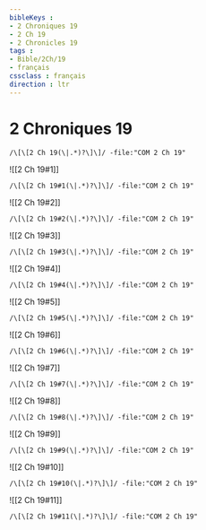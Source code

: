 ```yaml
---
bibleKeys : 
- 2 Chroniques 19
- 2 Ch 19
- 2 Chronicles 19
tags : 
- Bible/2Ch/19
- français
cssclass : français
direction : ltr
---
```


# 2 Chroniques 19

```query
/\[\[2 Ch 19(\|.*)?\]\]/ -file:"COM 2 Ch 19"
```



![[2 Ch 19#1]]

```query
/\[\[2 Ch 19#1(\|.*)?\]\]/ -file:"COM 2 Ch 19"
```

![[2 Ch 19#2]]

```query
/\[\[2 Ch 19#2(\|.*)?\]\]/ -file:"COM 2 Ch 19"
```

![[2 Ch 19#3]]

```query
/\[\[2 Ch 19#3(\|.*)?\]\]/ -file:"COM 2 Ch 19"
```

![[2 Ch 19#4]]

```query
/\[\[2 Ch 19#4(\|.*)?\]\]/ -file:"COM 2 Ch 19"
```

![[2 Ch 19#5]]

```query
/\[\[2 Ch 19#5(\|.*)?\]\]/ -file:"COM 2 Ch 19"
```

![[2 Ch 19#6]]

```query
/\[\[2 Ch 19#6(\|.*)?\]\]/ -file:"COM 2 Ch 19"
```

![[2 Ch 19#7]]

```query
/\[\[2 Ch 19#7(\|.*)?\]\]/ -file:"COM 2 Ch 19"
```

![[2 Ch 19#8]]

```query
/\[\[2 Ch 19#8(\|.*)?\]\]/ -file:"COM 2 Ch 19"
```

![[2 Ch 19#9]]

```query
/\[\[2 Ch 19#9(\|.*)?\]\]/ -file:"COM 2 Ch 19"
```

![[2 Ch 19#10]]

```query
/\[\[2 Ch 19#10(\|.*)?\]\]/ -file:"COM 2 Ch 19"
```

![[2 Ch 19#11]]

```query
/\[\[2 Ch 19#11(\|.*)?\]\]/ -file:"COM 2 Ch 19"
```

